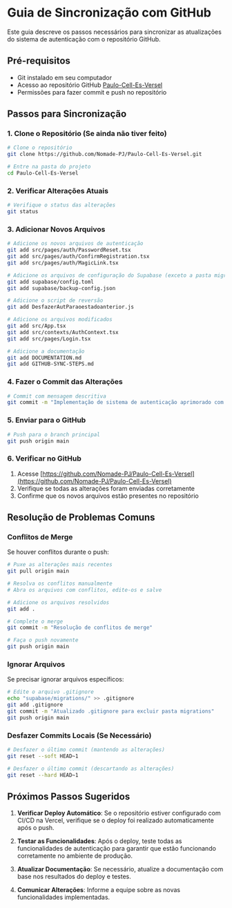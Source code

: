 # Guia de Sincronização com GitHub

Este guia descreve os passos necessários para sincronizar as atualizações do sistema de autenticação com o repositório GitHub.

## Pré-requisitos

- Git instalado em seu computador
- Acesso ao repositório GitHub [Paulo-Cell-Es-Versel](https://github.com/Nomade-PJ/Paulo-Cell-Es-Versel)
- Permissões para fazer commit e push no repositório

## Passos para Sincronização

### 1. Clone o Repositório (Se ainda não tiver feito)

```bash
# Clone o repositório
git clone https://github.com/Nomade-PJ/Paulo-Cell-Es-Versel.git

# Entre na pasta do projeto
cd Paulo-Cell-Es-Versel
```

### 2. Verificar Alterações Atuais

```bash
# Verifique o status das alterações
git status
```

### 3. Adicionar Novos Arquivos

```bash
# Adicione os novos arquivos de autenticação
git add src/pages/auth/PasswordReset.tsx
git add src/pages/auth/ConfirmRegistration.tsx
git add src/pages/auth/MagicLink.tsx

# Adicione os arquivos de configuração do Supabase (exceto a pasta migrations)
git add supabase/config.toml
git add supabase/backup-config.json

# Adicione o script de reversão
git add DesfazerAutParaoestadoanterior.js

# Adicione os arquivos modificados
git add src/App.tsx
git add src/contexts/AuthContext.tsx
git add src/pages/Login.tsx

# Adicione a documentação
git add DOCUMENTATION.md
git add GITHUB-SYNC-STEPS.md
```

### 4. Fazer o Commit das Alterações

```bash
# Commit com mensagem descritiva
git commit -m "Implementação de sistema de autenticação aprimorado com páginas dedicadas para redefinição de senha, confirmação de cadastro e login com link mágico"
```

### 5. Enviar para o GitHub

```bash
# Push para o branch principal
git push origin main
```

### 6. Verificar no GitHub

1. Acesse [https://github.com/Nomade-PJ/Paulo-Cell-Es-Versel](https://github.com/Nomade-PJ/Paulo-Cell-Es-Versel)
2. Verifique se todas as alterações foram enviadas corretamente
3. Confirme que os novos arquivos estão presentes no repositório

## Resolução de Problemas Comuns

### Conflitos de Merge

Se houver conflitos durante o push:

```bash
# Puxe as alterações mais recentes
git pull origin main

# Resolva os conflitos manualmente
# Abra os arquivos com conflitos, edite-os e salve

# Adicione os arquivos resolvidos
git add .

# Complete o merge
git commit -m "Resolução de conflitos de merge"

# Faça o push novamente
git push origin main
```

### Ignorar Arquivos

Se precisar ignorar arquivos específicos:

```bash
# Edite o arquivo .gitignore
echo "supabase/migrations/" >> .gitignore
git add .gitignore
git commit -m "Atualizado .gitignore para excluir pasta migrations"
git push origin main
```

### Desfazer Commits Locais (Se Necessário)

```bash
# Desfazer o último commit (mantendo as alterações)
git reset --soft HEAD~1

# Desfazer o último commit (descartando as alterações)
git reset --hard HEAD~1
```

## Próximos Passos Sugeridos

1. **Verificar Deploy Automático**: Se o repositório estiver configurado com CI/CD na Vercel, verifique se o deploy foi realizado automaticamente após o push.

2. **Testar as Funcionalidades**: Após o deploy, teste todas as funcionalidades de autenticação para garantir que estão funcionando corretamente no ambiente de produção.

3. **Atualizar Documentação**: Se necessário, atualize a documentação com base nos resultados do deploy e testes.

4. **Comunicar Alterações**: Informe a equipe sobre as novas funcionalidades implementadas. 